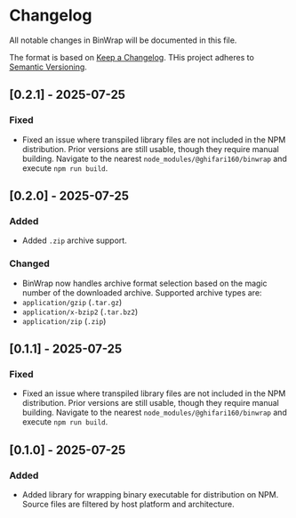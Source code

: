 <!-- markdownlint-disable MD024 -->

# Changelog

All notable changes in BinWrap will be documented in this file.

The format is based on [Keep a Changelog](https://keepachangelog.com/en/1.1.0/).
THis project adheres to [Semantic Versioning](https://semver.org/spec/v2.0.0.html).

## [0.2.1] - 2025-07-25

### Fixed

- Fixed an issue where transpiled library files are not included in the NPM distribution.
  Prior versions are still usable, though they require manual building.
  Navigate to the nearest `node_modules/@ghifari160/binwrap` and execute `npm run build`.

## [0.2.0] - 2025-07-25

### Added

- Added `.zip` archive support.

### Changed

- BinWrap now handles archive format selection based on the magic number of the downloaded archive.
  Supported archive types are:
- `application/gzip` (`.tar.gz`)
- `application/x-bzip2` (`.tar.bz2`)
- `application/zip` (`.zip`)

## [0.1.1] - 2025-07-25

### Fixed

- Fixed an issue where transpiled library files are not included in the NPM distribution.
  Prior versions are still usable, though they require manual building.
  Navigate to the nearest `node_modules/@ghifari160/binwrap` and execute `npm run build`.

## [0.1.0] - 2025-07-25

### Added

- Added library for wrapping binary executable for distribution on NPM.
  Source files are filtered by host platform and architecture.

